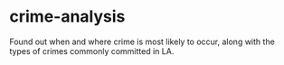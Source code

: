 # crime-analysis
Found out when and where crime is most likely to occur, along with the types of crimes commonly committed in LA.
